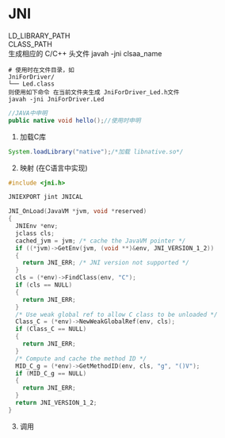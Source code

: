 # JNI

LD_LIBRARY_PATH  
CLASS_PATH  
生成相应的 C/C++ 头文件
javah -jni clsaa_name   

```
# 使用时在文件目录，如
JniForDriver/
└── Led.class
则使用如下命令 在当前文件夹生成 JniForDriver_Led.h文件
javah -jni JniForDriver.Led
```


```java
//JAVA中申明
public native void hello();//使用时申明
```
1. 加载C库  

```java
System.loadLibrary("native");/*加载 libnative.so*/

```
2. 映射 (在C语言中实现)  

```c
#include <jni.h>

JNIEXPORT jint JNICAL

JNI_OnLoad(JavaVM *jvm, void *reserved)
{
  JNIEnv *env;
  jclass cls;
  cached_jvm = jvm; /* cache the JavaVM pointer */
  if ((*jvm)->GetEnv(jvm, (void **)&env, JNI_VERSION_1_2))
  {
    return JNI_ERR; /* JNI version not supported */
  }
  cls = (*env)->FindClass(env, "C");
  if (cls == NULL)
  {
    return JNI_ERR;
  }
  /* Use weak global ref to allow C class to be unloaded */
  Class_C = (*env)->NewWeakGlobalRef(env, cls);
  if (Class_C == NULL)
  {
    return JNI_ERR;
  }
  /* Compute and cache the method ID */
  MID_C_g = (*env)->GetMethodID(env, cls, "g", "()V");
  if (MID_C_g == NULL)
  {
    return JNI_ERR;
  }
  return JNI_VERSION_1_2;
}  
```
3. 调用  
